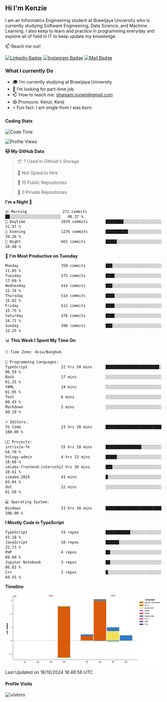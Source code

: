 ## Hi I'm Kenzie


I am an Informatics Engineering student at Brawijaya University who is currently studying Software Engineering, Data Science, and Machine Learning. I also keep to learn and practice in programming everyday and explore all of field in IT to keep update my knowledge.

:mailbox: Reach me out!

[![Linkedin Badge](https://img.shields.io/badge/-Kenzie_Taqiyassar-0e76a8?style=flat&labelColor=0e76a8&logo=linkedin&logoColor=white)](https://www.linkedin.com/in/kenzie-taqiyassar-37458b1aa/) 
[![Instagram Badge](https://img.shields.io/badge/-@__kenziehh_-e84393?style=flat&labelColor=e84393&logo=instagram&logoColor=white)](https://www.instagram.com/_kenziehh/) 
[![Mail Badge](https://img.shields.io/badge/-ghaisani.nurani-c0392b?style=flat&labelColor=c0392b&logo=gmail&logoColor=white)](mailto:ghaisani.nurani@gmail.com)

### What I currently Do

- 🎓 I’m currently studying at Brawijaya University
- 💼 I’m looking for part-time job
- 📫 How to reach me: ghaisani.nurani@gmail.com
- 😄 Pronouns: Kenzi, Kenji
- ⚡ Fun fact: I am single from I was born

#### Coding Stats
<!--START_SECTION:waka-->
![Code Time](http://img.shields.io/badge/Code%20Time-809%20hrs%2034%20mins-blue)

![Profile Views](http://img.shields.io/badge/Profile%20Views-0-blue)

**🐱 My GitHub Data** 

> 📦 ? Used in GitHub's Storage 
 > 
> 🚫 Not Opted to Hire
 > 
> 📜 15 Public Repositories 
 > 
> 🔑 0 Private Repositories 
 > 
**I'm a Night 🦉** 

```text
🌞 Morning                272 commits         ██░░░░░░░░░░░░░░░░░░░░░░░   08.37 % 
🌆 Daytime                1039 commits        ████████░░░░░░░░░░░░░░░░░   31.97 % 
🌃 Evening                1276 commits        ██████████░░░░░░░░░░░░░░░   39.26 % 
🌙 Night                  663 commits         █████░░░░░░░░░░░░░░░░░░░░   20.40 % 
```
📅 **I'm Most Productive on Tuesday** 

```text
Monday                   359 commits         ███░░░░░░░░░░░░░░░░░░░░░░   11.05 % 
Tuesday                  575 commits         ████░░░░░░░░░░░░░░░░░░░░░   17.69 % 
Wednesday                414 commits         ███░░░░░░░░░░░░░░░░░░░░░░   12.74 % 
Thursday                 514 commits         ████░░░░░░░░░░░░░░░░░░░░░   15.82 % 
Friday                   512 commits         ████░░░░░░░░░░░░░░░░░░░░░   15.75 % 
Saturday                 478 commits         ████░░░░░░░░░░░░░░░░░░░░░   14.71 % 
Sunday                   398 commits         ███░░░░░░░░░░░░░░░░░░░░░░   12.25 % 
```


📊 **This Week I Spent My Time On** 

```text
🕑︎ Time Zone: Asia/Bangkok

💬 Programming Languages: 
TypeScript               22 hrs 50 mins      ████████████████████████░   96.59 % 
Bash                     17 mins             ░░░░░░░░░░░░░░░░░░░░░░░░░   01.25 % 
YAML                     14 mins             ░░░░░░░░░░░░░░░░░░░░░░░░░   01.05 % 
Text                     6 mins              ░░░░░░░░░░░░░░░░░░░░░░░░░   00.43 % 
Markdown                 2 mins              ░░░░░░░░░░░░░░░░░░░░░░░░░   00.19 % 

🔥 Editors: 
VS Code                  23 hrs 38 mins      █████████████████████████   100.00 % 

🐱‍💻 Projects: 
intrivia-fe              15 hrs 18 mins      ████████████████░░░░░░░░░   64.70 % 
hology-admin             4 hrs 23 mins       █████░░░░░░░░░░░░░░░░░░░░   18.60 % 
cmlabs-frontend-internshi2 hrs 30 mins       ███░░░░░░░░░░░░░░░░░░░░░░   10.61 % 
simaba-2024              43 mins             █░░░░░░░░░░░░░░░░░░░░░░░░   03.04 % 
dot                      22 mins             ░░░░░░░░░░░░░░░░░░░░░░░░░   01.58 % 

💻 Operating System: 
Windows                  23 hrs 38 mins      █████████████████████████   100.00 % 
```

**I Mostly Code in TypeScript** 

```text
TypeScript               19 repos            ███████████░░░░░░░░░░░░░░   43.18 % 
JavaScript               10 repos            ██████░░░░░░░░░░░░░░░░░░░   22.73 % 
PHP                      4 repos             ██░░░░░░░░░░░░░░░░░░░░░░░   09.09 % 
Jupyter Notebook         3 repos             ██░░░░░░░░░░░░░░░░░░░░░░░   06.82 % 
C++                      2 repos             █░░░░░░░░░░░░░░░░░░░░░░░░   04.55 % 
```



**Timeline**

![Lines of Code chart](https://raw.githubusercontent.com/kenziehh/kenziehh/master/assets/bar_graph.png)


 Last Updated on 18/10/2024 18:46:56 UTC
<!--END_SECTION:waka-->


#### Profile Visits

![visitors](https://visitor-badge.glitch.me/badge?page_id=kenziehh.kenziehh)





